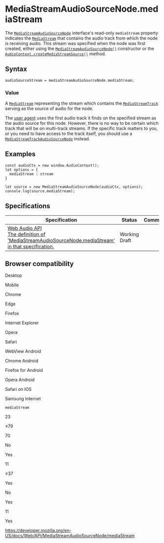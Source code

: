 # MediaStreamAudioSourceNode.mediaStream

The [`MediaStreamAudioSourceNode`](../mediastreamaudiosourcenode) interface's read-only `mediaStream` property indicates the [`MediaStream`](../mediastream) that contains the audio track from which the node is receiving audio. This stream was specified when the node was first created, either using the [`MediaStreamAudioSourceNode()`](mediastreamaudiosourcenode) constructor or the [`AudioContext.createMediaStreamSource()`](../audiocontext/createmediastreamsource) method.

## Syntax

    audioSourceStream = mediaStreamAudioSourceNode.mediaStream;

### Value

A [`MediaStream`](../mediastream) representing the stream which contains the [`MediaStreamTrack`](../mediastreamtrack) serving as the source of audio for the node.

The [user agent](https://developer.mozilla.org/en-US/docs/Glossary/User_agent) uses the first audio track it finds on the specified stream as the audio source for this node. However, there is no way to be certain which track that will be on multi-track streams. If the specific track matters to you, or you need to have access to the track itself, you should use a [`MediaStreamTrackAudioSourceNode`](../mediastreamtrackaudiosourcenode) instead.

## Examples

    const audioCtx = new window.AudioContext();
    let options = {
      mediaStream : stream
    }

    let source = new MediaStreamAudioSourceNode(audioCtx, options);
    console.log(source.mediaStream);

## Specifications

<table><thead><tr class="header"><th>Specification</th><th>Status</th><th>Comment</th></tr></thead><tbody><tr class="odd"><td><a href="https://webaudio.github.io/web-audio-api/#dom-mediastreamaudiosourcenode-mediastream">Web Audio API<br />
<span class="small">The definition of 'MediaStreamAudioSourceNode.mediaStream' in that specification.</span></a></td><td><span class="spec-wd">Working Draft</span></td><td></td></tr></tbody></table>

## Browser compatibility

Desktop

Mobile

Chrome

Edge

Firefox

Internet Explorer

Opera

Safari

WebView Android

Chrome Android

Firefox for Android

Opera Android

Safari on IOS

Samsung Internet

`mediaStream`

23

≤79

70

No

Yes

11

≤37

Yes

No

Yes

11

Yes

<a href="https://developer.mozilla.org/en-US/docs/Web/API/MediaStreamAudioSourceNode/mediaStream" class="_attribution-link">https://developer.mozilla.org/en-US/docs/Web/API/MediaStreamAudioSourceNode/mediaStream</a>
